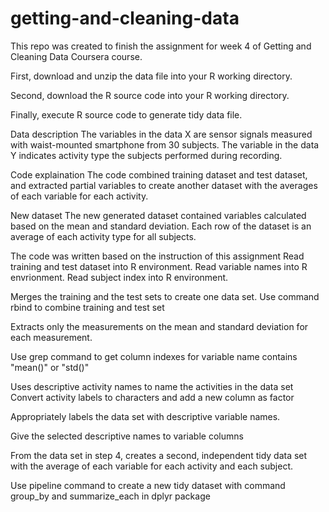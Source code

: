 # getting-and-cleaning-data
This repo was created to finish the assignment for week 4 of Getting and Cleaning Data Coursera course.

  First, download and unzip the data file into your R working directory.
  
  Second, download the R source code into your R working directory.
  
  Finally, execute R source code to generate tidy data file.

Data description
The variables in the data X are sensor signals measured with waist-mounted smartphone from 30 subjects. The variable in the data Y indicates activity type the subjects performed during recording.

Code explaination
The code combined training dataset and test dataset, and extracted partial variables to create another dataset with the averages of each variable for each activity.

New dataset
The new generated dataset contained variables calculated based on the mean and standard deviation. Each row of the dataset is an average of each activity type for all subjects.

The code was written based on the instruction of this assignment
Read training and test dataset into R environment. Read variable names into R envrionment. Read subject index into R environment.

Merges the training and the test sets to create one data set. Use command rbind to combine training and test set

Extracts only the measurements on the mean and standard deviation for each measurement. 

Use grep command to get column indexes for variable name contains "mean()" or "std()"

Uses descriptive activity names to name the activities in the data set Convert activity labels to characters and add a new column as factor

Appropriately labels the data set with descriptive variable names. 

Give the selected descriptive names to variable columns

From the data set in step 4, creates a second, independent tidy data set with the average of each variable for each activity and each subject. 

Use pipeline command to create a new tidy dataset with command group_by and summarize_each in dplyr package

